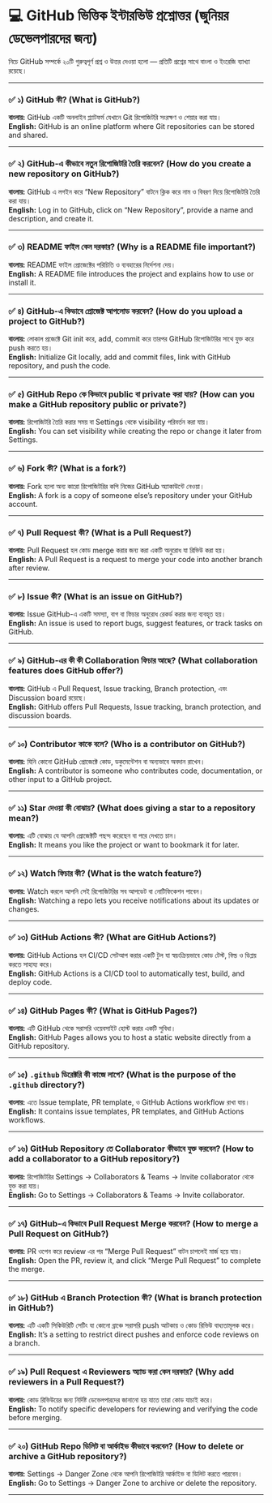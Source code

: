 # 💻 GitHub ভিত্তিক ইন্টারভিউ প্রশ্নোত্তর (জুনিয়র ডেভেলপারদের জন্য)

নিচে GitHub সম্পর্কে ২০টি গুরুত্বপূর্ণ প্রশ্ন ও উত্তর দেওয়া হলো — প্রতিটি প্রশ্নের সাথে বাংলা ও ইংরেজি ব্যাখ্যা রয়েছে।

---

### ✅ ১) GitHub কী? (What is GitHub?)  
**বাংলায়:** GitHub একটি অনলাইন প্ল্যাটফর্ম যেখানে Git রিপোজিটরি সংরক্ষণ ও শেয়ার করা যায়।  
**English:** GitHub is an online platform where Git repositories can be stored and shared.

---

### ✅ ২) GitHub-এ কীভাবে নতুন রিপোজিটরি তৈরি করবেন? (How do you create a new repository on GitHub?)  
**বাংলায়:** GitHub এ লগইন করে “New Repository” বাটনে ক্লিক করে নাম ও বিবরণ দিয়ে রিপোজিটরি তৈরি করা যায়।  
**English:** Log in to GitHub, click on “New Repository”, provide a name and description, and create it.

---

### ✅ ৩) README ফাইল কেন দরকার? (Why is a README file important?)  
**বাংলায়:** README ফাইল প্রোজেক্টের পরিচিতি ও ব্যবহারের নির্দেশনা দেয়।  
**English:** A README file introduces the project and explains how to use or install it.

---

### ✅ ৪) GitHub-এ কিভাবে প্রোজেক্ট আপলোড করবেন? (How do you upload a project to GitHub?)  
**বাংলায়:** লোকাল প্রজেক্টে Git init করে, add, commit করে তারপর GitHub রিপোজিটরির সাথে যুক্ত করে push করতে হয়।  
**English:** Initialize Git locally, add and commit files, link with GitHub repository, and push the code.

---

### ✅ ৫) GitHub Repo কে কিভাবে public বা private করা যায়? (How can you make a GitHub repository public or private?)  
**বাংলায়:** রিপোজিটরি তৈরি করার সময় বা Settings থেকে visibility পরিবর্তন করা যায়।  
**English:** You can set visibility while creating the repo or change it later from Settings.

---

### ✅ ৬) Fork কী? (What is a fork?)  
**বাংলায়:** Fork হলো অন্য কারো রিপোজিটরির কপি নিজের GitHub অ্যাকাউন্টে নেওয়া।  
**English:** A fork is a copy of someone else’s repository under your GitHub account.

---

### ✅ ৭) Pull Request কী? (What is a Pull Request?)  
**বাংলায়:** Pull Request হল কোড merge করার জন্য করা একটি অনুরোধ যা রিভিউ করা হয়।  
**English:** A Pull Request is a request to merge your code into another branch after review.

---

### ✅ ৮) Issue কী? (What is an issue on GitHub?)  
**বাংলায়:** Issue GitHub-এ একটি সমস্যা, বাগ বা ফিচার অনুরোধ রেকর্ড করার জন্য ব্যবহৃত হয়।  
**English:** An issue is used to report bugs, suggest features, or track tasks on GitHub.

---

### ✅ ৯) GitHub-এর কী কী Collaboration ফিচার আছে? (What collaboration features does GitHub offer?)  
**বাংলায়:** GitHub এ Pull Request, Issue tracking, Branch protection, এবং Discussion board রয়েছে।  
**English:** GitHub offers Pull Requests, Issue tracking, branch protection, and discussion boards.

---

### ✅ ১০) Contributor কাকে বলে? (Who is a contributor on GitHub?)  
**বাংলায়:** যিনি কোনো GitHub প্রোজেক্টে কোড, ডকুমেন্টেশন বা অন্যভাবে অবদান রাখেন।  
**English:** A contributor is someone who contributes code, documentation, or other input to a GitHub project.

---

### ✅ ১১) Star দেওয়া কী বোঝায়? (What does giving a star to a repository mean?)  
**বাংলায়:** এটি বোঝায় যে আপনি প্রোজেক্টটি পছন্দ করেছেন বা পরে দেখতে চান।  
**English:** It means you like the project or want to bookmark it for later.

---

### ✅ ১২) Watch ফিচার কী? (What is the watch feature?)  
**বাংলায়:** Watch করলে আপনি সেই রিপোজিটরির সব আপডেট বা নোটিফিকেশন পাবেন।  
**English:** Watching a repo lets you receive notifications about its updates or changes.

---

### ✅ ১৩) GitHub Actions কী? (What are GitHub Actions?)  
**বাংলায়:** GitHub Actions হল CI/CD সেটআপ করার একটি টুল যা স্বয়ংক্রিয়ভাবে কোড টেস্ট, বিল্ড ও ডিপ্লয় করতে সাহায্য করে।  
**English:** GitHub Actions is a CI/CD tool to automatically test, build, and deploy code.

---

### ✅ ১৪) GitHub Pages কী? (What is GitHub Pages?)  
**বাংলায়:** এটি GitHub থেকে সরাসরি ওয়েবসাইট হোস্ট করার একটি সুবিধা।  
**English:** GitHub Pages allows you to host a static website directly from a GitHub repository.

---

### ✅ ১৫) `.github` ডিরেক্টরি কী কাজে লাগে? (What is the purpose of the `.github` directory?)  
**বাংলায়:** এতে Issue template, PR template, ও GitHub Actions workflow রাখা যায়।  
**English:** It contains issue templates, PR templates, and GitHub Actions workflows.

---

### ✅ ১৬) GitHub Repository তে Collaborator কীভাবে যুক্ত করবেন? (How to add a collaborator to a GitHub repository?)  
**বাংলায়:** রিপোজিটরির Settings → Collaborators & Teams → Invite collaborator থেকে যুক্ত করা যায়।  
**English:** Go to Settings → Collaborators & Teams → Invite collaborator.

---

### ✅ ১৭) GitHub-এ কিভাবে Pull Request Merge করবেন? (How to merge a Pull Request on GitHub?)  
**বাংলায়:** PR ওপেন করে review এর পর “Merge Pull Request” বাটন চাপলেই মার্জ হয়ে যায়।  
**English:** Open the PR, review it, and click “Merge Pull Request” to complete the merge.

---

### ✅ ১৮) GitHub এ Branch Protection কী? (What is branch protection in GitHub?)  
**বাংলায়:** এটি একটি সিকিউরিটি সেটিং যা কোনো ব্রাঞ্চে সরাসরি push আটকায় ও কোড রিভিউ বাধ্যতামূলক করে।  
**English:** It’s a setting to restrict direct pushes and enforce code reviews on a branch.

---

### ✅ ১৯) Pull Request এ Reviewers অ্যাড করা কেন দরকার? (Why add reviewers in a Pull Request?)  
**বাংলায়:** কোড রিভিউয়ের জন্য নির্দিষ্ট ডেভেলপারদের জানানো হয় যাতে তারা কোড যাচাই করে।  
**English:** To notify specific developers for reviewing and verifying the code before merging.

---

### ✅ ২০) GitHub Repo ডিলিট বা আর্কাইভ কীভাবে করবেন? (How to delete or archive a GitHub repository?)  
**বাংলায়:** Settings → Danger Zone থেকে আপনি রিপোজিটরি আর্কাইভ বা ডিলিট করতে পারবেন।  
**English:** Go to Settings → Danger Zone to archive or delete the repository.

---
